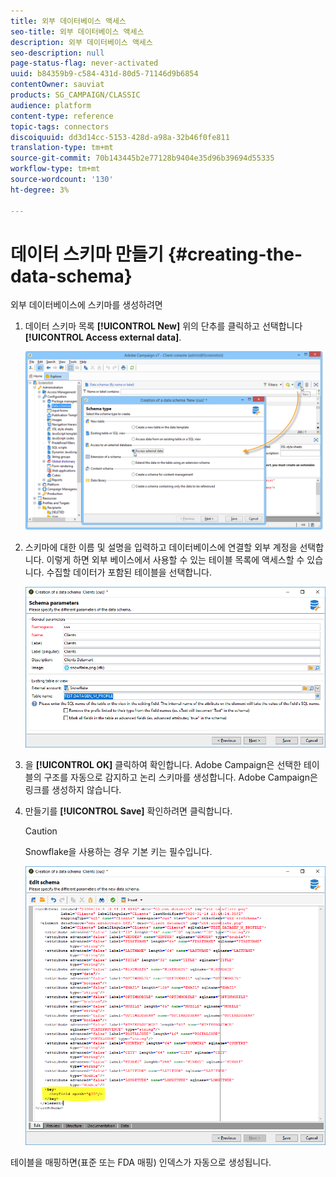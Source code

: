 ```yaml
---
title: 외부 데이터베이스 액세스
seo-title: 외부 데이터베이스 액세스
description: 외부 데이터베이스 액세스
seo-description: null
page-status-flag: never-activated
uuid: b84359b9-c584-431d-80d5-71146d9b6854
contentOwner: sauviat
products: SG_CAMPAIGN/CLASSIC
audience: platform
content-type: reference
topic-tags: connectors
discoiquuid: dd3d14cc-5153-428d-a98a-32b46f0fe811
translation-type: tm+mt
source-git-commit: 70b143445b2e77128b9404e35d96b39694d55335
workflow-type: tm+mt
source-wordcount: '130'
ht-degree: 3%

---
```



# 데이터 스키마 만들기 {#creating-the-data-schema}

외부 데이터베이스에 스키마를 생성하려면

1. 데이터 스키마 목록 **[!UICONTROL New]** 위의 단추를 클릭하고 선택합니다 **[!UICONTROL Access external data]**.

   ![](assets/wf_new_schema_fda.png)

1. 스키마에 대한 이름 및 설명을 입력하고 데이터베이스에 연결할 외부 계정을 선택합니다. 이렇게 하면 외부 베이스에서 사용할 수 있는 테이블 목록에 액세스할 수 있습니다. 수집할 데이터가 포함된 테이블을 선택합니다.

   ![](assets/wf_new_schema_select_table_fda.png)

1. 을 **[!UICONTROL OK]** 클릭하여 확인합니다. Adobe Campaign은 선택한 테이블의 구조를 자동으로 감지하고 논리 스키마를 생성합니다. Adobe Campaign은 링크를 생성하지 않습니다.

1. 만들기를 **[!UICONTROL Save]** 확인하려면 클릭합니다.

   >[!CAUTION]
   >
   >Snowflake을 사용하는 경우 기본 키는 필수입니다.

   ![](assets/wf_new_schema_generate_fda.png)

테이블을 매핑하면(표준 또는 FDA 매핑) 인덱스가 자동으로 생성됩니다.
